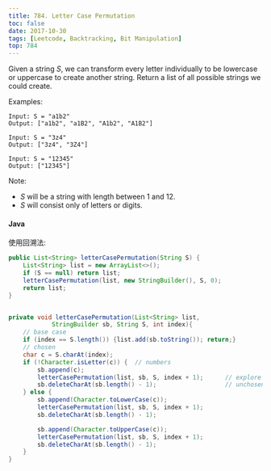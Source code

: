 ```yaml
---
title: 784. Letter Case Permutation
toc: false
date: 2017-10-30
tags: [Leetcode, Backtracking, Bit Manipulation]
top: 784
---
```



Given a string $S$, we can transform every letter individually to be lowercase or uppercase to create another string.  Return a list of all possible strings we could create.

Examples:

```
Input: S = "a1b2"
Output: ["a1b2", "a1B2", "A1b2", "A1B2"]

Input: S = "3z4"
Output: ["3z4", "3Z4"]

Input: S = "12345"
Output: ["12345"]
```

Note:

* $S$ will be a string with length between 1 and 12.
* $S$ will consist only of letters or digits.

#### Java

使用回溯法:

```Java
public List<String> letterCasePermutation(String S) {
    List<String> list = new ArrayList<>();
    if (S == null) return list;
    letterCasePermutation(list, new StringBuilder(), S, 0);
    return list;
}


private void letterCasePermutation(List<String> list, 
            StringBuilder sb, String S, int index){
    // base case
    if (index == S.length()) {list.add(sb.toString()); return;}
    // chosen
    char c = S.charAt(index);
    if (!Character.isLetter(c)) {  // numbers
        sb.append(c);
        letterCasePermutation(list, sb, S, index + 1);      // explore
        sb.deleteCharAt(sb.length() - 1);                   // unchosen
    } else {
        sb.append(Character.toLowerCase(c));
        letterCasePermutation(list, sb, S, index + 1);
        sb.deleteCharAt(sb.length() - 1);

        sb.append(Character.toUpperCase(c));
        letterCasePermutation(list, sb, S, index + 1);
        sb.deleteCharAt(sb.length() - 1);
    }
}
```